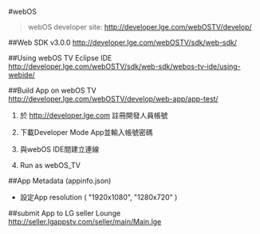 #webOS
> webOS developer site: http://developer.lge.com/webOSTV/develop/

##Web SDK v3.0.0
http://developer.lge.com/webOSTV/sdk/web-sdk/

##Using webOS TV Eclipse IDE
http://developer.lge.com/webOSTV/sdk/web-sdk/webos-tv-ide/using-webide/

##Build App on webOS TV
http://developer.lge.com/webOSTV/develop/web-app/app-test/

1. 於 http://developer.lge.com 註冊開發人員帳號

2. 下載Developer Mode App並輸入帳號密碼

3. 與webOS IDE間建立連線

4. Run as webOS_TV

##App Metadata (appinfo.json)
 * 設定App resolution ( "1920x1080", "1280x720" ) 
 
##submit App to LG seller Lounge
http://seller.lgappstv.com/seller/main/Main.lge



